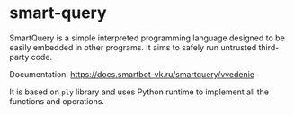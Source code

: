 # smart-query

SmartQuery is a simple interpreted programming language designed to be easily embedded in other programs.
It aims to safely run untrusted third-party code.

Documentation: https://docs.smartbot-vk.ru/smartquery/vvedenie

It is based on `ply` library and uses Python runtime to implement all the functions and operations.
